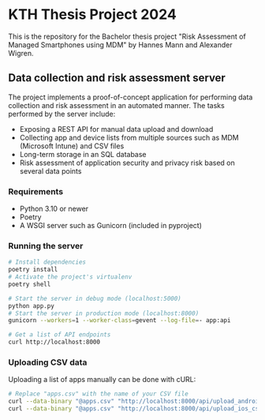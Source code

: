 # KTH Thesis Project 2024

This is the repository for the Bachelor thesis project "Risk Assessment of Managed Smartphones using MDM" by Hannes Mann and Alexander Wigren.

## Data collection and risk assessment server

The project implements a proof-of-concept application for performing data collection and risk assessment in an automated manner. The tasks performed by the server include:

* Exposing a REST API for manual data upload and download
* Collecting app and device lists from multiple sources such as MDM (Microsoft Intune) and CSV files
* Long-term storage in an SQL database
* Risk assessment of application security and privacy risk based on several data points

### Requirements

* Python 3.10 or newer
* Poetry
* A WSGI server such as Gunicorn (included in pyproject)

### Running the server

```bash
# Install dependencies
poetry install
# Activate the project's virtualenv
poetry shell

# Start the server in debug mode (localhost:5000)
python app.py
# Start the server in production mode (localhost:8000)
gunicorn --workers=1 --worker-class=gevent --log-file=- app:api

# Get a list of API endpoints
curl http://localhost:8000
```

### Uploading CSV data

Uploading a list of apps manually can be done with cURL:

```bash
# Replace "apps.csv" with the name of your CSV file
curl --data-binary "@apps.csv" "http://localhost:8000/api/upload_android_csv"
curl --data-binary "@apps.csv" "http://localhost:8000/api/upload_ios_csv"
```
